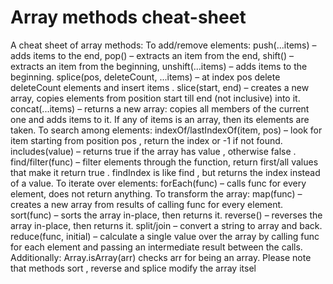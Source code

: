 # Array methods cheat-sheet

A cheat sheet of array methods:
To add/remove elements:
      push(...items) – adds items to the end,
      pop() – extracts an item from the end,
      shift() – extracts an item from the beginning,
      unshift(...items) – adds items to the beginning.
      splice(pos, deleteCount, ...items) – at index pos delete deleteCount
elements and insert items .
      slice(start, end) – creates a new array, copies elements from position start till
            end (not inclusive) into it.
      concat(...items) – returns a new array: copies all members of the current one and
            adds items to it. If any of items is an array, then its elements are taken.
To search among elements:
      indexOf/lastIndexOf(item, pos) – look for item starting from position pos ,
            return the index or -1 if not found.
      includes(value) – returns true if the array has value , otherwise false .
      find/filter(func) – filter elements through the function, return first/all values that
             make it return true .
      findIndex is like find , but returns the index instead of a value.
To iterate over elements:
     forEach(func) – calls func for every element, does not return anything.
To transform the array:
     map(func) – creates a new array from results of calling func for every element.
     sort(func) – sorts the array in-place, then returns it.
     reverse() – reverses the array in-place, then returns it.
     split/join – convert a string to array and back.
     reduce(func, initial) – calculate a single value over the array by calling func
             for each element and passing an intermediate result between the calls.
Additionally:
   Array.isArray(arr) checks arr for being an array.
Please note that methods sort , reverse and splice modify the array itsel